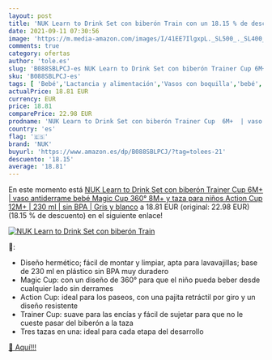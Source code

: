```yaml
---
layout: post
title: 'NUK Learn to Drink Set con biberón Train con un 18.15 % de descuento'
date: 2021-09-11 07:30:56
image: 'https://m.media-amazon.com/images/I/41EE7IlgxpL._SL500_._SL400_.jpg'
comments: true
category: ofertas
author: 'tole.es'
slug: 'B088SBLPCJ-es NUK Learn to Drink Set con biberón Trainer Cup 6M+ | vaso...'
sku: 'B088SBLPCJ-es'
tags: [ 'Bebé','Lactancia y alimentación','Vasos con boquilla','bebé','biberón','nuk', ]
actualPrice: 18.81 EUR
currency: EUR
price: 18.81
comparePrice: 22.98 EUR
prodname: 'NUK Learn to Drink Set con biberón Trainer Cup  6M+  | vaso antiderrame bebé Magic Cup 360°  8M+  y taza para niños Action Cup  12M+  | 230 ml | sin BPA | Gris y blanco'
country: 'es'
flag: '🇪🇸'
brand: 'NUK'
buyurl: 'https://www.amazon.es/dp/B088SBLPCJ/?tag=tolees-21'
descuento: '18.15'
average: '18.81'
---
```


En este momento está [NUK Learn to Drink Set con biberón Trainer Cup  6M+  | vaso antiderrame bebé Magic Cup 360°  8M+  y taza para niños Action Cup  12M+  | 230 ml | sin BPA | Gris y blanco](https://www.amazon.es/dp/B088SBLPCJ/?tag=tolees-21) a 18.81 EUR (original: 22.98 EUR) (18.15 %  de descuento) en el siguiente enlace!

[![NUK Learn to Drink Set con biberón Train](https://m.media-amazon.com/images/I/41EE7IlgxpL._SL500_._SL400_.jpg)](https://www.amazon.es/dp/B088SBLPCJ/?tag=tolees-21)

🔎:

- Diseño hermético; fácil de montar y limpiar, apta para lavavajillas; base de 230 ml en plástico sin BPA muy duradero
- Magic Cup: con un diseño de 360° para que el niño pueda beber desde cualquier lado sin derrames
- Action Cup: ideal para los paseos, con una pajita retráctil por giro y un diseño resistente
- Trainer Cup: suave para las encías y fácil de sujetar para que no le cueste pasar del biberón a la taza
- Tres tazas en una: ideal para cada etapa del desarrollo

[🛒 Aquí!!!](https://www.amazon.es/dp/B088SBLPCJ/?tag=tolees-21)
